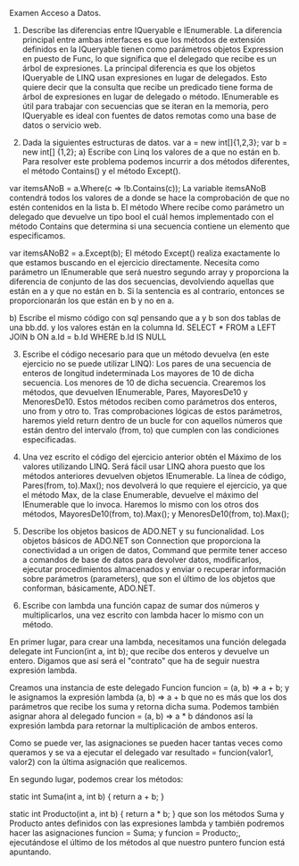 Examen Acceso a Datos.
1. Describe las diferencias entre IQueryable e IEnumerable.
La diferencia principal entre ambas interfaces es que los métodos de extensión definidos en la IQueryable tienen como parámetros objetos Expression en puesto de Func, lo que significa que el delegado que recibe es un árbol de expresiones. La principal diferencia es que los objetos IQueryable<T> de LINQ usan expresiones en lugar de delegados. Esto quiere decir que la consulta que recibe un predicado tiene forma de árbol de expresiones en lugar de delegado o método. IEnumerable<T> es útil para trabajar con secuencias que se iteran en la memoria, pero IQueryable<T> es ideal con fuentes de datos remotas como una base de datos o servicio web.

2. Dada la siguientes estructuras de datos.
var a  = new int[]{1,2,3};
var b = new int[] {1,2};
a) Escribe con Linq los valores de a que no están en b.
Para resolver este problema podemos incurrir a dos métodos diferentes, el método Contains() y el método Except().

var itemsANoB = a.Where(c => !b.Contains(c)); La variable itemsANoB contendrá todos los valores de a donde se hace la comprobación de que no estén contenidos en la lista b. El método Where recibe como parámetro un delegado que devuelve un tipo bool el cuál hemos implementado con el método Contains que determina si una secuencia contiene un elemento que especificamos.

var itemsANoB2 = a.Except(b); El método Except() realiza exactamente lo que estamos buscando en el ejercicio directamente. Necesita como parámetro un IEnumerable que será nuestro segundo array y proporciona la diferencia de conjunto de las dos secuencias, devolviendo aquellas que están en a y que no están en b. Si la sentencia es al contrario, entonces se proporcionarán los que están en b y no en a.

b) Escribe el mismo código con sql pensando que a y b son dos tablas de una bb.dd. y los valores están en la columna Id.
SELECT * FROM a LEFT JOIN b ON a.Id = b.Id WHERE b.Id IS NULL

3. Escribe el código necesario para que un método devuelva (en este ejercicio no se puede utilizar LINQ):
Los pares de una secuencia de enteros de longitud indeterminada
Los mayores de 10 de dicha secuencia.
Los menores de 10 de dicha secuencia.
Crearemos los métodos, que devuelven IEnumerable, Pares, MayoresDe10 y MenoresDe10. Estos métodos reciben como parámetros dos enteros, uno from y otro to. Tras comprobaciones lógicas de estos parámetros, haremos yield return dentro de un bucle for con aquellos números que están dentro del intervalo (from, to) que cumplen con las condiciones especificadas.

4. Una vez escrito el código del ejercicio anterior obtén el Máximo de los valores utilizando LINQ.
Será fácil usar LINQ ahora puesto que los métodos anteriores devuelven objetos IEnumerable. La línea de código, Pares(from, to).Max(); nos devolverá lo que requiere el ejercicio, ya que el método Max, de la clase Enumerable, devuelve el máximo del IEnumerable que lo invoca. Haremos lo mismo con los otros dos métodos, MayoresDe10(from, to).Max(); y MenoresDe10(from, to).Max();

5. Describe los objetos basicos de ADO.NET y su funcionalidad.
Los objetos básicos de ADO.NET son Connection que proporciona la conectividad a un origen de datos, Command que permite tener acceso a comandos de base de datos para devolver datos, modificarlos, ejecutar procedimientos almacenados y enviar o recuperar información sobre parámetros (parameters), que son el último de los objetos que conforman, básicamente, ADO.NET.

6. Escribe con lambda una función capaz de sumar dos números y multiplicarlos, una vez escrito con lambda hacer lo mismo con un método.

En primer lugar, para crear una lambda, necesitamos una función delegada delegate int Funcion(int a, int b); que recibe dos enteros y devuelve un entero. Digamos que así será el "contrato" que ha de seguir nuestra expresión lambda.

Creamos una instancia de este delegado Funcion funcion = (a, b) => a + b; y le asignamos la expresión lambda (a, b) => a + b que no es más que los dos parámetros que recibe los suma y retorna dicha suma. Podemos también asignar ahora al delegado funcion = (a, b) => a * b dándonos así la expresión lambda para retornar la multiplicación de ambos enteros.

Como se puede ver, las asignaciones se pueden hacer tantas veces como queramos y se va a ejecutar el delegado var resultado = funcion(valor1, valor2) con la última asignación que realicemos.

En segundo lugar, podemos crear los métodos:

static int Suma(int a, int b)
{
    return a + b;
}

static int Producto(int a, int b)
{
    return a * b;
}
que son los métodos Suma y Producto antes definidos con las expresiones lambda y también podremos hacer las asignaciones funcion = Suma; y funcion = Producto;, ejecutándose el último de los métodos al que nuestro puntero funcion está apuntando.
